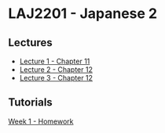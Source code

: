 # LAJ2201 - Japanese 2

## Lectures
 
 
- [Lecture 1 - Chapter 11]({{site.baseurl}}/2020-08-14-laj2201-lecture-1-chapter-11/)
- [Lecture 2 - Chapter 12]({{site.baseurl}}/2020-08-22-laj2201-lecture-12)
- [Lecture 3 - Chapter 12]({{site.baseurl}}/2020-08-28-laj2201-lecture-13)
## Tutorials
[Week 1 - Homework]({{site.baseurl}}/2020-08-28-laj2201-tutorial-1)


